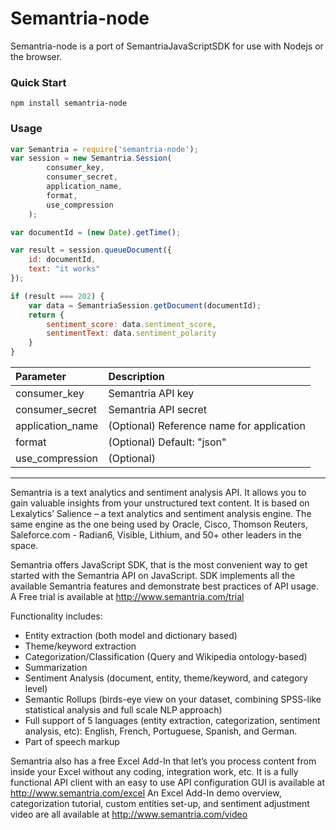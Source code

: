 Semantria-node
==============

Semantria-node is a port of SemantriaJavaScriptSDK for use with Nodejs or the browser.

### Quick Start

```
npm install semantria-node
```

### Usage
```js
var Semantria = require('semantria-node');
var session = new Semantria.Session(
        consumer_key,
        consumer_secret,
        application_name,
        format,
        use_compression
    );

var documentId = (new Date).getTime();

var result = session.queueDocument({
    id: documentId,
    text: "it works"
});

if (result === 202) {
    var data = SemantriaSession.getDocument(documentId);
    return {
        sentiment_score: data.sentiment_score,
        sentimentText: data.sentiment_polarity
    }
}

```
| Parameter        | Description           |
| :------------- |:-------------|
| consumer_key | Semantria API key |
| consumer_secret | Semantria API secret |
| application_name | (Optional) Reference name for application |
| format | (Optional) Default: "json" |
| use_compression | (Optional) |

---

Semantria is a text analytics and sentiment analysis API. It allows you to gain valuable insights from your unstructured text content. It is based on Lexalytics’ Salience – a text analytics and sentiment analysis engine. The same engine as the one being used by Oracle, Cisco, Thomson Reuters, Saleforce.com - Radian6, Visible, Lithium, and 50+ other leaders in the space.

Semantria offers JavaScript SDK, that is the most convenient way to get started with the Semantria API on JavaScript. SDK implements all the available Semantria features and demonstrate best practices of API usage. A Free trial is available at http://www.semantria.com/trial

Functionality includes:
- Entity extraction (both model and dictionary based)
- Theme/keyword extraction
- Categorization/Classification (Query and Wikipedia ontology-based)
- Summarization
- Sentiment Analysis (document, entity, theme/keyword, and category level)
- Semantic Rollups (birds-eye view on your dataset, combining SPSS-like statistical analysis and full scale NLP approach)
- Full support of 5 languages (entity extraction, categorization, sentiment analysis, etc): English, French, Portuguese, Spanish, and German.
- Part of speech markup

Semantria also has a free Excel Add-In that let’s you process content from inside your Excel without any coding, integration work, etc. It is a fully functional API client with an easy to use API configuration GUI is available at http://www.semantria.com/excel An Excel Add-In demo overview, categorization tutorial, custom entities set-up, and sentiment adjustment video are all available at http://www.semantria.com/video
